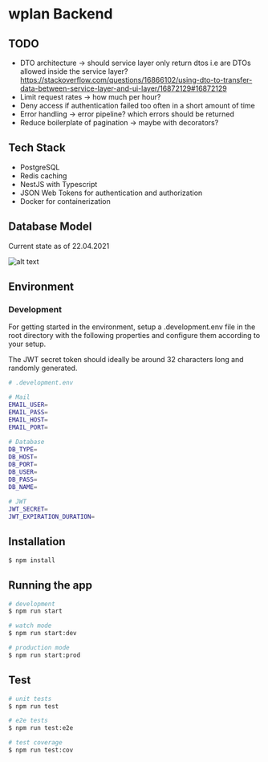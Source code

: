 

# wplan Backend

## TODO

- DTO architecture -> should service layer only return dtos i.e are DTOs allowed inside the service layer? https://stackoverflow.com/questions/16866102/using-dto-to-transfer-data-between-service-layer-and-ui-layer/16872129#16872129
- Limit request rates -> how much per hour?
- Deny access if authentication failed too often in a short amount of time
- Error handling -> error pipeline? which errors should be returned
- Reduce boilerplate of pagination -> maybe with decorators?

## Tech Stack

- PostgreSQL 
- Redis caching
- NestJS with Typescript
- JSON Web Tokens for authentication and authorization
- Docker for containerization

## Database Model

Current state as of 22.04.2021

![alt text](https://i.imgur.com/tV3PQSH.png)

## Environment

### Development

For getting started in the environment, setup a .development.env file in the root directory with the following properties and configure them according to your setup.

The JWT secret token should ideally be around 32 characters long and randomly generated. 

```bash
# .development.env

# Mail  
EMAIL_USER=
EMAIL_PASS=
EMAIL_HOST=
EMAIL_PORT=
  
# Database  
DB_TYPE=
DB_HOST=
DB_PORT=
DB_USER=
DB_PASS=
DB_NAME=
  
# JWT  
JWT_SECRET=
JWT_EXPIRATION_DURATION=
```

## Installation

```bash
$ npm install
```

## Running the app

```bash
# development
$ npm run start

# watch mode
$ npm run start:dev

# production mode
$ npm run start:prod
```

## Test

```bash
# unit tests
$ npm run test

# e2e tests
$ npm run test:e2e

# test coverage
$ npm run test:cov
```
